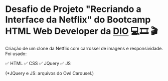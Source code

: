 # Desafio de Projeto "Recriando a Interface da Netflix" do Bootcamp HTML Web Developer da [DIO](https://www.dio.me/) 💻🎞 🎬

Criação de um clone da Netflix com carrossel de imagens e responsividade.
Foi usado:

✅ HTML
✅ CSS
✅ JQuery
✅ JS

(*JQuery e JS: arquivos do Owl Carousel.) 